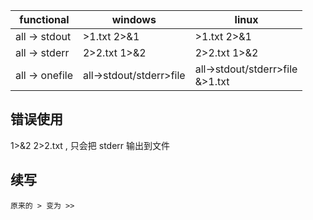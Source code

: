 

functional|windows|linux
----|----|----
all -> stdout |>1.txt 2>&1 | >1.txt 2>&1
all -> stderr | 2>2.txt 1>&2 | 2>2.txt 1>&2
all -> onefile | all->stdout/stderr>file | all->stdout/stderr>file<br>&>1.txt


## 错误使用
1>&2 2>2.txt , 只会把 stderr 输出到文件


## 续写
```shell
原来的 > 变为 >>
```
